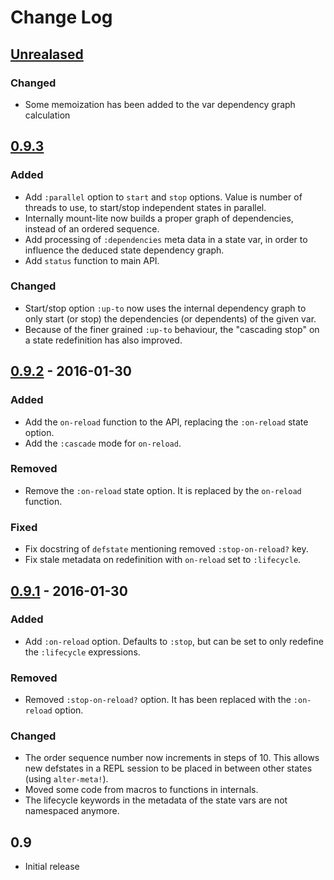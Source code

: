 # Change Log

## [Unrealased][unreleased]
### Changed
- Some memoization has been added to the var dependency graph calculation


## [0.9.3][0.9.3]
### Added
- Add `:parallel` option to `start` and `stop` options. Value is number of threads to use, to start/stop independent states in parallel.
- Internally mount-lite now builds a proper graph of dependencies, instead of an ordered sequence.
- Add processing of `:dependencies` meta data in a state var, in order to influence the deduced state dependency graph.
- Add `status` function to main API.

### Changed
- Start/stop option `:up-to` now uses the internal dependency graph to only start (or stop) the dependencies (or dependents) of the given var.
- Because of the finer grained `:up-to` behaviour, the "cascading stop" on a state redefinition has also improved.


## [0.9.2] - 2016-01-30
### Added
- Add the `on-reload` function to the API, replacing the `:on-reload` state option.
- Add the `:cascade` mode for `on-reload`.

### Removed
- Remove the `:on-reload` state option. It is replaced by the `on-reload` function.

### Fixed
- Fix docstring of `defstate` mentioning removed `:stop-on-reload?` key.
- Fix stale metadata on redefinition with `on-reload` set to `:lifecycle`.


## [0.9.1] - 2016-01-30
### Added
- Add `:on-reload` option. Defaults to `:stop`, but can be set to only redefine the `:lifecycle` expressions.

### Removed
- Removed `:stop-on-reload?` option. It has been replaced with the `:on-reload` option.

### Changed
- The order sequence number now increments in steps of 10. This allows new defstates in a REPL session to be placed in between other states (using `alter-meta!`).
- Moved some code from macros to functions in internals.
- The lifecycle keywords in the metadata of the state vars are not namespaced anymore.


## 0.9
- Initial release

[unreleased]: https://github.com/aroemers/mount-lite/compare/0.9.3...HEAD
[0.9.3]: https://github.com/aroemers/mount-lite/compare/0.9.2...0.9.3
[0.9.2]: https://github.com/aroemers/mount-lite/compare/0.9.1...0.9.2
[0.9.1]: https://github.com/aroemers/mount-lite/compare/0.9...0.9.1
